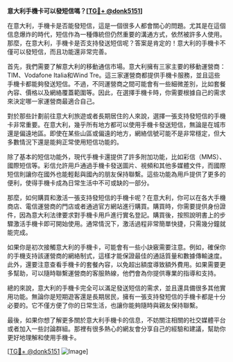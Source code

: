 **意大利手機卡可以發短信嗎？[[TG💪+ @donk5151](https://t.me/s/donk5151)]**

在意大利，手機卡是否能發短信，這是一個很多人都會關心的問題。尤其是在這個信息爆炸的時代，短信作為一種傳統但仍然重要的溝通方式，依然被許多人使用。那麼，在意大利，手機卡是否支持發送短信呢？答案是肯定的！意大利的手機卡不僅可以發短信，而且功能還非常完善。

首先，我們需要了解意大利的移動通信市場。意大利擁有三家主要的移動運營商：TIM、Vodafone Italia和Wind Tre。這三家運營商都提供手機卡服務，並且這些手機卡都能夠發送短信。不過，不同運營商之間可能會有一些細微差別，比如套餐內容、價格以及網絡覆蓋範圍等。因此，在選擇手機卡時，你需要根據自己的需求來決定哪一家運營商最適合自己。

對於那些計劃前往意大利旅遊或者長期居住的人來說，選擇一張支持發短信的手機卡非常重要。在意大利，幾乎所有地方都可以使用手機卡發送短信，無論是在城市還是偏遠地區。即使在某些山區或偏遠的地方，網絡信號可能不是非常穩定，但大多數情況下還是能夠正常使用短信功能的。

除了基本的短信功能外，現代手機卡還提供了許多附加功能，比如彩信（MMS）、國際短信等。彩信允許用戶通過手機卡發送圖片、視頻和其他多媒體文件，而國際短信則讓你在國外也能輕鬆與國內的朋友保持聯繫。這些功能為用戶提供了更多的便利，使得手機卡成為日常生活中不可或缺的一部分。

那麼，如何購買和激活一張支持發短信的手機卡呢？在意大利，你可以在各大手機商店、電信運營商的門店或者通過官方網站進行購買。購買時，你需要提供身份證件，因為意大利法律要求對手機卡用戶進行實名登記。購買後，按照說明書上的步驟激活手機卡即可開始使用。通常情況下，激活過程非常簡單快捷，只需幾分鐘就能完成。

如果你是初次接觸意大利的手機卡，可能會有一些小訣竅需要注意。例如，確保你的手機支持該運營商的網絡制式，這樣才能保證最佳的通話質量和數據傳輸速度。此外，還要注意查看手機卡的套餐內容，以免超出額度導致額外費用。如果需要更多幫助，可以隨時聯繫運營商的客服熱線，他們會為你提供專業的指導和支持。

總的來說，意大利的手機卡完全可以滿足發送短信的需求，並且還具備很多其他實用功能。無論你是短期遊客還是長期居民，擁有一張支持發短信的手機卡都是十分必要的。它不僅方便了你的日常生活，也讓你能夠隨時與親友保持聯繫。

最後，如果你想了解更多關於意大利手機卡的信息，不妨關注相關的社交媒體平台或者加入一些討論群組。那裡有很多熱心的網友會分享自己的經驗和建議，幫助你更好地理解和使用手機卡。

[[TG💪+ @donk5151](https://t.me/s/donk5151) ![Image](https://i.postimg.cc/rwNCRYN7/Snipaste-2025-04-30-17-27-05.png)]